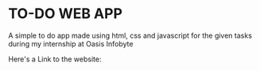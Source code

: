# TO-DO WEB APP

A simple to do app made using html, css and javascript for the given tasks during my internship at Oasis Infobyte

Here's a Link to the website: 
